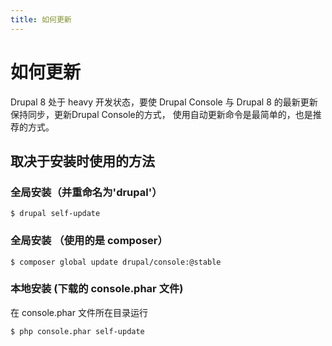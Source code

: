 ```yaml
---
title: 如何更新
---
```

# 如何更新
Drupal 8 处于 heavy 开发状态，要使 Drupal Console 与 Drupal 8 的最新更新保持同步，更新Drupal Console的方式， 使用自动更新命令是最简单的，也是推荐的方式。

## 取决于安装时使用的方法

### 全局安装（并重命名为'drupal'）
```
$ drupal self-update
```

### 全局安装 （使用的是 composer）
```
$ composer global update drupal/console:@stable
```

### 本地安装 (下载的 console.phar 文件)
在 console.phar 文件所在目录运行
```
$ php console.phar self-update
```

